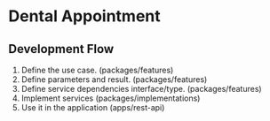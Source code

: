 # Dental Appointment

## Development Flow
1. Define the use case. (packages/features)
1. Define parameters and result. (packages/features)
1. Define service dependencies interface/type. (packages/features)
1. Implement services (packages/implementations)
1. Use it in the application (apps/rest-api)
